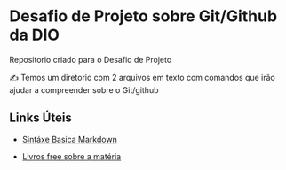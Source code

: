 # Desafio de Projeto sobre Git/Github da DIO
Repositorio criado para o Desafio de Projeto


✍️ Temos um diretorio com 2 arquivos em texto com comandos que irão ajudar a 
compreender sobre o Git/github
 

## Links Úteis
* [Sintáxe Basica Markdown](https://www.markdownguide.org/basic-syntax/)

* [Livros free sobre a matéria](https://github.com/free-educa/free-livros#Livros)
